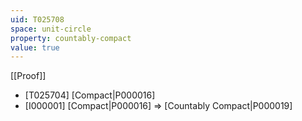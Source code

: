```yaml
---
uid: T025708
space: unit-circle
property: countably-compact
value: true
---
```

[[Proof]]

* [T025704] [Compact|P000016]
* [I000001] [Compact|P000016] => [Countably Compact|P000019]

